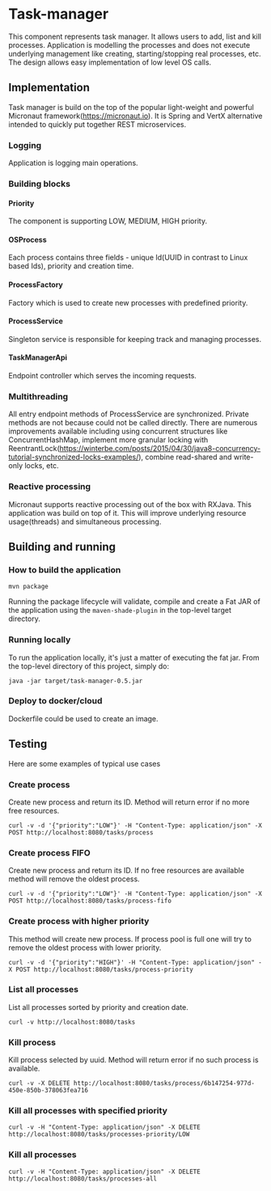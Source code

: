 # Task-manager
This component represents task manager. It allows users to add, list and kill processes. Application is modelling the processes and does not execute underlying management like creating, starting/stopping real processes, etc. The design allows easy implementation of low level OS calls.

## Implementation
Task manager is build on the top of the popular light-weight and powerful Micronaut framework(https://micronaut.io).
It is Spring and VertX alternative intended to quickly put together REST microservices.

### Logging
Application is logging main operations.

### Building blocks
#### Priority
The component is supporting LOW, MEDIUM, HIGH priority.

#### OSProcess
Each process contains three fields - unique Id(UUID in contrast to Linux based Ids), priority and creation time.

#### ProcessFactory
Factory which is used to create new processes with predefined priority.

#### ProcessService
Singleton service is responsible for keeping track and managing processes.

#### TaskManagerApi
Endpoint controller which serves the incoming requests.

### Multithreading
All entry endpoint methods of ProcessService are synchronized. Private methods are not because could not be called directly.
There are numerous improvements available including using concurrent structures like ConcurrentHashMap, implement 
more granular locking with ReentrantLock(https://winterbe.com/posts/2015/04/30/java8-concurrency-tutorial-synchronized-locks-examples/),
combine read-shared and write-only locks, etc. 

### Reactive processing 
Micronaut supports reactive processing out of the box with RXJava. This application was build on top of it.
This will improve underlying resource usage(threads) and simultaneous processing.

## Building and running

### How to build the application
```shell script
mvn package
```

Running the package lifecycle will validate, compile and create a Fat JAR of the application using the `maven-shade-plugin` in the top-level target directory.

### Running locally
To run the application locally, it's just a matter of executing the fat jar. From the top-level directory of this project, simply do:

```shell script
java -jar target/task-manager-0.5.jar
```

### Deploy to docker/cloud
Dockerfile could be used to create an image.

## Testing
Here are some examples of typical use cases

### Create process
Create new process and return its ID. Method will return error if no more free resources.

```shell script
curl -v -d '{"priority":"LOW"}' -H "Content-Type: application/json" -X POST http://localhost:8080/tasks/process
```

### Create process FIFO
Create new process and return its ID. If no free resources are available method will remove the oldest process.

```shell script
curl -v -d '{"priority":"LOW"}' -H "Content-Type: application/json" -X POST http://localhost:8080/tasks/process-fifo
```

### Create process with higher priority
This method will create new process. If process pool is full one will try to remove the oldest process with lower priority.

```shell script
curl -v -d '{"priority":"HIGH"}' -H "Content-Type: application/json" -X POST http://localhost:8080/tasks/process-priority
```

### List all processes
List all processes sorted by priority and creation date.

```shell script
curl -v http://localhost:8080/tasks
```

### Kill process
Kill process selected by uuid. Method will return error if no such process is available.

```shell script
curl -v -X DELETE http://localhost:8080/tasks/process/6b147254-977d-450e-850b-378063fea716
```

### Kill all processes with specified priority

```shell script
curl -v -H "Content-Type: application/json" -X DELETE http://localhost:8080/tasks/processes-priority/LOW
```

### Kill all processes

```shell script
curl -v -H "Content-Type: application/json" -X DELETE http://localhost:8080/tasks/processes-all
```
